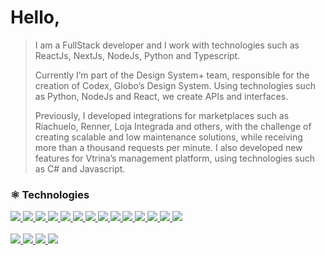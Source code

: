 <h1>Hello,</h1>
<blockquote>
  <p>
    I am a FullStack developer and I work with technologies such as ReactJs, NextJs, NodeJs, Python and Typescript.
  </p>

  <p>
    Currently I’m part of the Design System+ team, responsible for the creation of Codex, Globo’s Design System. Using technologies such as Python, NodeJs and React, we create APIs and interfaces.
  </p>
  
  <p>
  Previously, I developed integrations for marketplaces such as Riachuelo, Renner, Loja Integrada and others, with the challenge of creating scalable and low maintenance solutions, while receiving more than a thousand requests per minute. I also developed new features for Vtrina’s management platform, using technologies such as C# and Javascript.
  </p>
 </blockquote>

### ⚛️ Technologies
<div>
   <a  target="_blank" href="https://nodejs.org/en/">
    <img src="https://img.shields.io/badge/NodeJs%20-%61DAFB33.svg?&style=for-the-badge&logo=node.js&logoColor=white&color=75AC64"/>
  </a>
  <a target="_blank" href="https://python.org/">
    <img src="https://img.shields.io/badge/Python%20-%F5D547.svg?&style=for-the-badge&logo=python&logoColor=black&color=F5D547"/>
  </a>
  <a  target="_blank" href="https://nodejs.org/en/">
    <img src="https://img.shields.io/badge/javascript%20-%61DAFB33.svg?&style=for-the-badge&logo=javascript&logoColor=black&color=EFD81D"/>
  </a>
  <a  target="_blank" href="https://www.typescriptlang.org/">
    <img src="https://img.shields.io/badge/typescript%20-%61DAFB33.svg?&style=for-the-badge&logo=typescript&logoColor=black&color=3278C6"/>
  </a>
  <a target="_blank" href="https://fastapi.tiangolo.com/">
    <img src="https://img.shields.io/badge/FastApi%20-%F5D547.svg?&style=for-the-badge&logo=fastapi&logoColor=black&color=059587"/>
  </a>
  <a target="_blank" href="https://flask.palletsprojects.com/">
    <img src="https://img.shields.io/badge/Flask%20-%F5D547.svg?&style=for-the-badge&logo=flask&logoColor=black&color=F2F2F2"/>
  </a>
  <a target="_blank" href="https://pt-br.reactjs.org/">
    <img src="https://img.shields.io/badge/ReactJs%20-%61DAFB33.svg?&style=for-the-badge&logo=react&logoColor=black&color=61DAFB"/>
  </a>
  <a target="_blank" href="https://vuejs.org/">
    <img src="https://img.shields.io/badge/Vue.js%20-%61DAFB33.svg?&style=for-the-badge&logo=vue.js&logoColor=black&color=059587"/>
  </a>
  <a target="_blank" href="https://nextjs.org/">
    <img src="https://img.shields.io/badge/NextJs%20-%61DAFB33.svg?&style=for-the-badge&logo=next.js&logoColor=black&color=F2F2F2"/>
  </a>
  <a  target="_blank" href="https://www.docker.com/">
    <img src="https://img.shields.io/badge/docker%20-%61DAFB33.svg?&style=for-the-badge&logo=docker&logoColor=black&color=3278C6"/>
  </a>
  <a  target="_blank" href="https://www.terraform.io/">
    <img src="https://img.shields.io/badge/terraform%20-%61DAFB33.svg?&style=for-the-badge&logo=terraform&logoColor=black&color=7B42BC"/>
  </a>
  <a  target="_blank" href="https://www.postgresql.org/">
    <img src="https://img.shields.io/badge/Postgresql%20-%61DAFB33.svg?&style=for-the-badge&logo=postgresql&logoColor=white&color=336791"/>
  </a>
  <a  target="_blank" href="https://www.mongodb.com">
    <img src="https://img.shields.io/badge/MongoDb%20-%61DAFB33.svg?&style=for-the-badge&logo=mongodb&logoColor=white&color=023430"/>
  </a>
   <a  target="_blank" href="https://git-scm.com/">
    <img src="https://img.shields.io/badge/Git%20-%61DAFB33.svg?&style=for-the-badge&logo=git&logoColor=white&color=F54D27"/>
  </a>
</div>
<br>
<div>
  <a  target="_blank" href="https://www.instagram.com/leooluize/">
    <img src="https://img.shields.io/badge/Instagram%20-%61DAFB33.svg?&style=for-the-badge&logo=instagram&logoColor=white&color=161B22"/>
  </a>
  <a target="_new" href="https://www.linkedin.com/in/leonardoluize/">
    <img src="https://img.shields.io/badge/Linkedin%20-%61DAFB33.svg?&style=for-the-badge&logo=linkedin&logoColor=white&color=161B22"/>
  </a>
  <a target="_new" href="https://read.cv/leonardo_luize">
    <img src="https://img.shields.io/badge/Read.Cv%20-%61DAFB33.svg?&style=for-the-badge&logo=readcv&logoColor=white&color=161B22"/>
  </a>
  <a target="_new" href="mailto:leonardo.luize2@gmail.com">
    <img src="https://img.shields.io/badge/Email%20-%61DAFB33.svg?&style=for-the-badge&logo=gmail&logoColor=white&color=161B22"/>
  </a>
</div>

